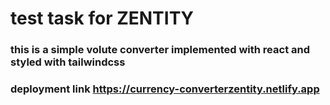 # test task for ZENTITY
### this is a simple volute converter implemented with react and styled with tailwindcss 
### deployment link https://currency-converterzentity.netlify.app
